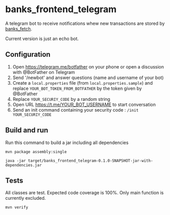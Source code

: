 banks_frontend_telegram
=======================

A telegram bot to receive notifications whew new transactions are stored by [banks_fetch](https://github.com/davidjulien/banks_fetch).

Current version is just an echo bot.

Configuration
---

1. Open https://telegram.me/botfather on your phone or open a discussion with @BotFather on Telegram
2. Send '/newbot' and answer questions (name and username of your bot)
3. Create a `local.properties` file (from `local.properties.sample`) and replace `YOUR_BOT_TOKEN_FROM_BOTFATHER` by the token given by @BotFather
4. Replace `YOUR_SECURIY_CODE` by a random string
5. Open URL https://t.me/YOUR_BOT_USERNAME to start conversation
6. Send an init command containing your security code : `/init YOUR_SECURIY_CODE`

Build and run
-----

Run this command to build a jar including all dependencies

```console
mvn package assembly:single
```

```console
java -jar target/banks_frontend_telegram-0.1.0-SNAPSHOT-jar-with-dependencies.jar
```

Tests
---

All classes are test. Expected code coverage is 100%. Only main function is currently excluded.

```console
mvn verify
```
